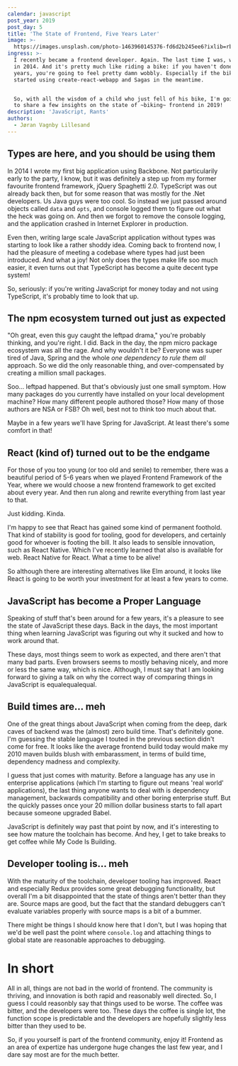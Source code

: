 ```yaml
---
calendar: javascript
post_year: 2019
post_day: 5
title: 'The State of Frontend, Five Years Later'
image: >-
  https://images.unsplash.com/photo-1463960145376-fd6d2b245ee6?ixlib=rb-1.2.1&ixid=eyJhcHBfaWQiOjEyMDd9&auto=format&fit=crop&w=1534&q=80
ingress: >-
  I recently became a frontend developer. Again. The last time I was, was back
  in 2014. And it's pretty much like riding a bike: if you haven't done it in 5
  years, you're going to feel pretty damn wobbly. Especially if the bikes
  started using create-react-webapp and Sagas in the meantime.


  So, with all the wisdom of a child who just fell of his bike, I'm going to try
  to share a few insights on the state of ~biking~ frontend in 2019!
description: 'JavaScript, Rants'
authors:
  - Jøran Vagnby Lillesand
---
```

## Types are here, and you should be using them

In 2014 I wrote my first big application using Backbone. Not particularily early to the party, I know, but it was definitely a step up from my former favourite frontend framework, jQuery Spaghetti 2.0. TypeScript was out already back then, but for some reason that was mostly for the .Net developers. Us Java guys were too cool. So instead we just passed around objects called `data` and `opts`, and console logged them to figure out what the heck was going on. And then we forgot to remove the console logging, and the application crashed in Internet Explorer in production.

Even then, writing large scale JavaScript application without types was starting to look like a rather shoddy idea. Coming back to frontend now, I had the pleasure of meeting a codebase where types had just been introduced. And what a joy! Not only does the types make life soo much easier, it even turns out that TypeScript has become a quite decent type system!

So, seriously: if you're writing JavaScript for money today and not using TypeScript, it's probably time to look that up.


## The npm ecosystem turned out just as expected

"Oh great, even this guy caught the leftpad drama," you're probably thinking, and you're right. I did. Back in the day, the npm micro package ecosystem was all the rage. And why wouldn't it be? Everyone was super tired of Java, Spring and the whole _one dependency to rule them all_ approach. So we did the only reasonable thing, and over-compensated by creating a million small packages.

Soo… leftpad happened. But that's obviously just one small symptom. How many packages do you currently have installed on your local development machine? How many different people authored those? How many of those authors are NSA or FSB? Oh well, best not to think too much about that. 

Maybe in a few years we'll have Spring for JavaScript. At least there's some comfort in that!


## React (kind of) turned out to be the endgame

For those of you too young (or too old and senile) to remember, there was a beautiful period of 5-6 years when we played Frontend Framework of the Year, where we would choose a new frontend framework to get excited about every year. And then run along and rewrite everything from last year to that.

Just kidding. Kinda.

I'm happy to see that React has gained some kind of permanent foothold. That kind of stability is good for tooling, good for developers, and certainly good for whoever is footing the bill. It also leads to sensible innovation, such as React Native. Which I've recently learned that also is available for web. React Native for React. What a time to be alive!

So although there are interesting alternatives like Elm around, it looks like React is going to be worth your investment for at least a few years to come.


## JavaScript has become a Proper Language

Speaking of stuff that's been around for a few years, it's a pleasure to see the state of JavaScript these days. Back in the days, the most important thing when learning JavaScript was figuring out why it sucked and how to work around that. 

These days, most things seem to work as expected, and there aren't that many bad parts. Even browsers seems to mostly behaving nicely, and more or less the same way, which is nice. Although, I must say that I am looking forward to giving a talk on why the correct way of comparing things in JavaScript is equalequalequal.


## Build times are… meh

One of the great things about JavaScript when coming from the deep, dark caves of backend was the (almost) zero build time. That's definitely gone. I'm guessing the stable language I touted in the previous section didn't come for free. It looks like the average frontend build today would make my 2010 maven builds blush with embarassment, in terms of build time, dependency madness and complexity. 

I guess that just comes with maturity. Before a language has any use in enterprise applications (which I'm starting to figure out means 'real world' applications), the last thing anyone wants to deal with is dependency management, backwards compatibility and other boring enterprise stuff. But the quickly passes once your 20 million dollar business starts to fall apart because someone upgraded Babel.

JavaScript is definitely way past that point by now, and it's interesting to see how mature the toolchain has become. And hey, I get to take breaks to get coffee while My Code Is Building.


## Developer tooling is… meh

With the maturity of the toolchain, developer tooling has improved. React and especially Redux provides some great debugging functionality, but overall I'm a bit disappointed that the state of things aren't better than they are. Source maps are good, but the fact that the standard debuggers can't evaluate variables properly with source maps is a bit of a bummer.

There might be things I should know here that I don't, but I was hoping that we'd be well past the point where `console.log` and attaching things to global state are reasonable approaches to debugging.


# In short

All in all, things are not bad in the world of frontend. The community is thriving, and innovation is both rapid and reasonably well directed. So, I guess I could reasonbly say that things used to be worse. The coffee was bitter, and the developers were too. These days the coffee is single lot, the function scope is predictable and the developers are hopefully slightly less bitter than they used to be.

So, if you yourself is part of the frontend community, enjoy it! Frontend as an area of expertize has undergone huge changes the last few year, and I dare say most are for the much better. 
